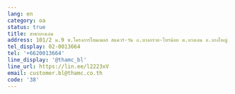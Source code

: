 ```yaml
---
lang: en
category: oa
status: true
title: สาขาบางเลน
address: 101/2 ม.9 ซ.โครงการโฮมเพลส สแควร์-วัน ถ.บางกรวย-ไทรน้อย ต.บางเลน อ.บางใหญ่ จ.นนทบุรี 11140
tel_display: 02-0013664
tel: '+6620013664'
line_display: '@thamc_bl'
line_url: https://lin.ee/l2223xV
email: customer.bl@thamc.co.th
code: '38'
---
```

